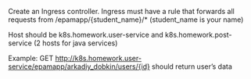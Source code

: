 Create an Ingress controller. Ingress must have a rule that forwards all requests from /epamapp/{student_name}/* (student_name is your name)

Host should be k8s.homework.user-service and  k8s.homework.post-service (2 hosts for java services)

Example: GET  http://k8s.homework.user-service/epamapp/arkadiy_dobkin/users/{id} should return user’s data
